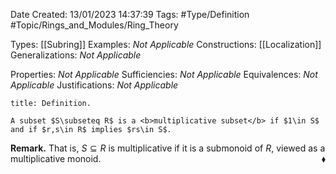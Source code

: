 <div class="topSpace"></div>

Date Created: 13/01/2023 14:37:39
Tags: #Type/Definition #Topic/Rings_and_Modules/Ring_Theory

Types: [[Subring]]
Examples: <i>Not Applicable</i>
Constructions: [[Localization]]
Generalizations: <i>Not Applicable</i>

Properties: <i>Not Applicable</i>
Sufficiencies: <i>Not Applicable</i>
Equivalences: <i>Not Applicable</i>
Justifications: <i>Not Applicable</i>

``` ad-Definition
title: Definition.

A subset $S\subseteq R$ is a <b>multiplicative subset</b> if $1\in S$ and if $r,s\in R$ implies $rs\in S$.

```

<b>Remark.</b> That is, $S\subseteq R$ is multiplicative if it is a submonoid of $R$, viewed as a multiplicative monoid.<span style="float:right;">$\blacklozenge$</span>
